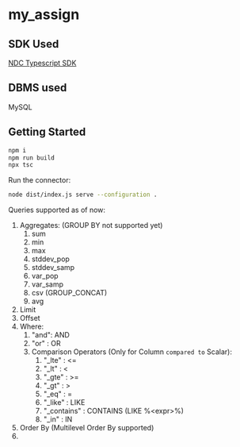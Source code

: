 # my_assign

## SDK Used
[NDC Typescript SDK](https://github.com/hasura/ndc-sdk-typescript)

## DBMS used
MySQL

## Getting Started

```sh
npm i
npm run build
npx tsc
```

Run the connector:

```sh
node dist/index.js serve --configuration .
```

Queries supported as of now:

1. Aggregates: (GROUP BY not supported yet)
    1. sum
    2. min
    3. max
    4. stddev_pop
    5. stddev_samp
    6. var_pop
    7. var_samp
    8. csv (GROUP_CONCAT)
    9. avg
2. Limit
3. Offset
4. Where:
    1. "and":   AND
    2. "or" :   OR
    3. Comparison Operators (Only for Column `compared to` Scalar):
        1. "_lte" : <=
        2. "_lt" : <
        3. "_gte" : >=
        4. "_gt" : >
        5. "_eq" : =
        6. "_like" : LIKE
        6. "_contains" : CONTAINS (LIKE %\<expr\>%)
        7. "_in" : IN
5. Order By (Multilevel Order By supported)
6. 